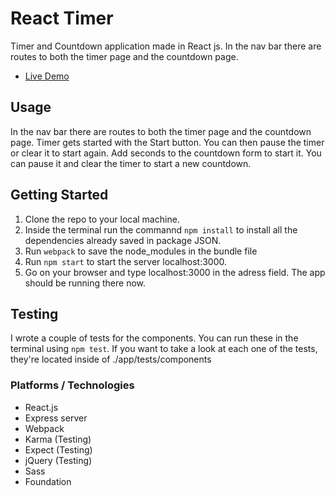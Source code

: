 # React Timer
Timer and Countdown application made in React js. In the nav bar there are routes to both the timer page and the countdown page. 

* [Live Demo](https://git.heroku.com/reacttimerapp-cris.git)

## Usage
In the nav bar there are routes to both the timer page and the countdown page. 
Timer gets started with the Start button. You can then pause the timer or clear it to start again. Add seconds to the countdown form to start it. You can pause it and clear the timer to start a new countdown. 

## Getting Started
1. Clone the repo to your local machine. 
2. Inside the terminal run the commannd `npm install` to install all the dependencies already saved in package JSON. 
3. Run `webpack` to save the node_modules in the bundle file
4. Run `npm start` to start the server localhost:3000. 
5. Go on your browser and type localhost:3000 in the adress field. The app should be running there now.

## Testing 
I wrote a couple of tests for the components. You can run these in the terminal using `npm test`.
If you want to take a look at each one of the tests, they're located inside of ./app/tests/components

### Platforms / Technologies
* React.js 
* Express server
* Webpack
* Karma (Testing)
* Expect (Testing)
* jQuery (Testing)
* Sass
* Foundation


